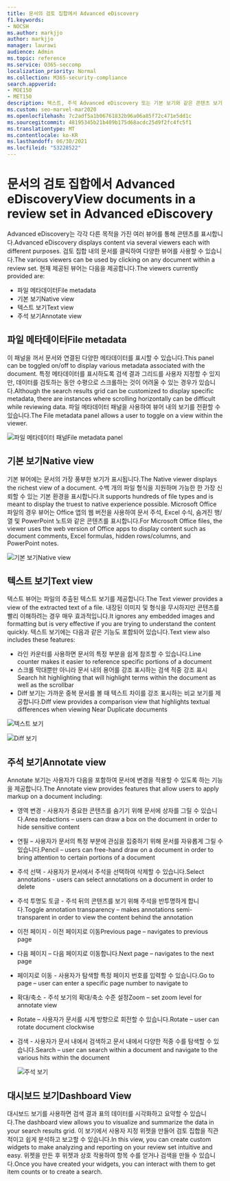 ```yaml
---
title: 문서의 검토 집합에서 Advanced eDiscovery
f1.keywords:
- NOCSH
ms.author: markjjo
author: markjjo
manager: laurawi
audience: Admin
ms.topic: reference
ms.service: O365-seccomp
localization_priority: Normal
ms.collection: M365-security-compliance
search.appverid:
- MOE150
- MET150
description: 텍스트, 주석 Advanced eDiscovery 또는 기본 보기와 같은 콘텐츠 보기 방법을 선택하세요.
ms.custom: seo-marvel-mar2020
ms.openlocfilehash: 7c2adf5a1b06761832b96a06a85f72c471e5dd1c
ms.sourcegitcommit: 48195345b21b409b175d68acdc25d9f2fc4fc5f1
ms.translationtype: MT
ms.contentlocale: ko-KR
ms.lasthandoff: 06/30/2021
ms.locfileid: "53228522"
---
```

# <a name="view-documents-in-a-review-set-in-advanced-ediscovery"></a><span data-ttu-id="c2743-103">문서의 검토 집합에서 Advanced eDiscovery</span><span class="sxs-lookup"><span data-stu-id="c2743-103">View documents in a review set in Advanced eDiscovery</span></span>

<span data-ttu-id="c2743-104">Advanced eDiscovery는 각각 다른 목적을 가진 여러 뷰어를 통해 콘텐츠를 표시합니다.</span><span class="sxs-lookup"><span data-stu-id="c2743-104">Advanced eDiscovery displays content via several viewers each with different purposes.</span></span> <span data-ttu-id="c2743-105">검토 집합 내의 문서를 클릭하여 다양한 뷰어를 사용할 수 있습니다.</span><span class="sxs-lookup"><span data-stu-id="c2743-105">The various viewers can be used by clicking on any document within a review set.</span></span> <span data-ttu-id="c2743-106">현재 제공된 뷰어는 다음을 제공합니다.</span><span class="sxs-lookup"><span data-stu-id="c2743-106">The viewers currently provided are:</span></span>

- <span data-ttu-id="c2743-107">파일 메타데이터</span><span class="sxs-lookup"><span data-stu-id="c2743-107">File metadata</span></span>
- <span data-ttu-id="c2743-108">기본 보기</span><span class="sxs-lookup"><span data-stu-id="c2743-108">Native view</span></span>
- <span data-ttu-id="c2743-109">텍스트 보기</span><span class="sxs-lookup"><span data-stu-id="c2743-109">Text view</span></span>
- <span data-ttu-id="c2743-110">주석 보기</span><span class="sxs-lookup"><span data-stu-id="c2743-110">Annotate view</span></span>

## <a name="file-metadata"></a><span data-ttu-id="c2743-111">파일 메타데이터</span><span class="sxs-lookup"><span data-stu-id="c2743-111">File metadata</span></span>

<span data-ttu-id="c2743-112">이 패널을 꺼서 문서와 연결된 다양한 메타데이터를 표시할 수 있습니다.</span><span class="sxs-lookup"><span data-stu-id="c2743-112">This panel can be toggled on/off to display various metadata associated with the document.</span></span> <span data-ttu-id="c2743-113">특정 메타데이터를 표시하도록 검색 결과 그리드를 사용자 지정할 수 있지만, 데이터를 검토하는 동안 수평으로 스크롤하는 것이 어려울 수 있는 경우가 있습니다.</span><span class="sxs-lookup"><span data-stu-id="c2743-113">Although the search results grid can be customized to display specific metadata, there are instances where scrolling horizontally can be difficult while reviewing data.</span></span> <span data-ttu-id="c2743-114">파일 메타데이터 패널을 사용하여 뷰어 내의 보기를 전환할 수 있습니다.</span><span class="sxs-lookup"><span data-stu-id="c2743-114">The File metadata panel allows a user to toggle on a view within the viewer.</span></span>

![<span data-ttu-id="c2743-115">파일 메타데이터 패널</span><span class="sxs-lookup"><span data-stu-id="c2743-115">File metadata panel</span></span>
](../media/Reviewimage2.png)

## <a name="native-view"></a><span data-ttu-id="c2743-116">기본 보기</span><span class="sxs-lookup"><span data-stu-id="c2743-116">Native view</span></span>

<span data-ttu-id="c2743-117">기본 뷰어에는 문서의 가장 풍부한 보기가 표시됩니다.</span><span class="sxs-lookup"><span data-stu-id="c2743-117">The Native viewer displays the richest view of a document.</span></span> <span data-ttu-id="c2743-118">수백 개의 파일 형식을 지원하며 가능한 한 가장 신뢰할 수 있는 기본 환경을 표시합니다.</span><span class="sxs-lookup"><span data-stu-id="c2743-118">It supports hundreds of file types and is meant to display the truest to native experience possible.</span></span> <span data-ttu-id="c2743-119">Microsoft Office 파일의 경우 뷰어는 Office 앱의 웹 버전을 사용하여 문서 주석, Excel 수식, 숨겨진 행/열 및 PowerPoint 노트와 같은 콘텐츠를 표시합니다.</span><span class="sxs-lookup"><span data-stu-id="c2743-119">For Microsoft Office files, the viewer uses the web version of Office apps to display content such as document comments, Excel formulas, hidden rows/columns, and PowerPoint notes.</span></span>

![<span data-ttu-id="c2743-120">기본 보기</span><span class="sxs-lookup"><span data-stu-id="c2743-120">Native view</span></span>
](../media/Reviewimage3.png)

## <a name="text-view"></a><span data-ttu-id="c2743-121">텍스트 보기</span><span class="sxs-lookup"><span data-stu-id="c2743-121">Text view</span></span>

<span data-ttu-id="c2743-122">텍스트 뷰어는 파일의 추출된 텍스트 보기를 제공합니다.</span><span class="sxs-lookup"><span data-stu-id="c2743-122">The Text viewer provides a view of the extracted text of a file.</span></span> <span data-ttu-id="c2743-123">내장된 이미지 및 형식을 무시하지만 콘텐츠를 빨리 이해하려는 경우 매우 효과적입니다.</span><span class="sxs-lookup"><span data-stu-id="c2743-123">It ignores any embedded images and formatting but is very effective if you are trying to understand the content quickly.</span></span> <span data-ttu-id="c2743-124">텍스트 보기에는 다음과 같은 기능도 포함되어 있습니다.</span><span class="sxs-lookup"><span data-stu-id="c2743-124">Text view also includes these features:</span></span>

- <span data-ttu-id="c2743-125">라인 카운터를 사용하면 문서의 특정 부분을 쉽게 참조할 수 있습니다.</span><span class="sxs-lookup"><span data-stu-id="c2743-125">Line counter makes it easier to reference specific portions of a document</span></span>
- <span data-ttu-id="c2743-126">스크롤 막대뿐만 아니라 문서 내의 용어를 강조 표시하는 검색 적중 강조 표시</span><span class="sxs-lookup"><span data-stu-id="c2743-126">Search hit highlighting that will highlight terms within the document as well as the scrollbar</span></span>
- <span data-ttu-id="c2743-127">Diff 보기는 가까운 중복 문서를 볼 때 텍스트 차이를 강조 표시하는 비교 보기를 제공합니다.</span><span class="sxs-lookup"><span data-stu-id="c2743-127">Diff view provides a comparison view that highlights textual differences when viewing Near Duplicate documents</span></span>

![텍스트 보기](../media/Reviewimage4.png)

![Diff 보기](../media/Reviewimage5.png)

## <a name="annotate-view"></a><span data-ttu-id="c2743-130">주석 보기</span><span class="sxs-lookup"><span data-stu-id="c2743-130">Annotate view</span></span>

<span data-ttu-id="c2743-131">Annotate 보기는 사용자가 다음을 포함하여 문서에 변경을 적용할 수 있도록 하는 기능을 제공합니다.</span><span class="sxs-lookup"><span data-stu-id="c2743-131">The Annotate view provides features that allow users to apply markup on a document including:</span></span>

- <span data-ttu-id="c2743-132">영역 변경 - 사용자가 중요한 콘텐츠를 숨기기 위해 문서에 상자를 그릴 수 있습니다.</span><span class="sxs-lookup"><span data-stu-id="c2743-132">Area redactions – users can draw a box on the document in order to hide sensitive content</span></span>
- <span data-ttu-id="c2743-133">연필 – 사용자가 문서의 특정 부분에 관심을 집중하기 위해 문서를 자유롭게 그릴 수 있습니다.</span><span class="sxs-lookup"><span data-stu-id="c2743-133">Pencil – users can free-hand draw on a document in order to bring attention to certain portions of a document</span></span>
- <span data-ttu-id="c2743-134">주석 선택 - 사용자가 문서에서 주석을 선택하여 삭제할 수 있습니다.</span><span class="sxs-lookup"><span data-stu-id="c2743-134">Select annotations - users can select annotations on a document in order to delete</span></span>
- <span data-ttu-id="c2743-135">주석 투명도 토글 - 주석 뒤의 콘텐츠를 보기 위해 주석을 반투명하게 합니다.</span><span class="sxs-lookup"><span data-stu-id="c2743-135">Toggle annotation transparency – makes annotations semi-transparent in order to view the content behind the annotation</span></span>
- <span data-ttu-id="c2743-136">이전 페이지 - 이전 페이지로 이동</span><span class="sxs-lookup"><span data-stu-id="c2743-136">Previous page – navigates to previous page</span></span>
- <span data-ttu-id="c2743-137">다음 페이지 – 다음 페이지로 이동합니다.</span><span class="sxs-lookup"><span data-stu-id="c2743-137">Next page – navigates to the next page</span></span>
- <span data-ttu-id="c2743-138">페이지로 이동 - 사용자가 탐색할 특정 페이지 번호를 입력할 수 있습니다.</span><span class="sxs-lookup"><span data-stu-id="c2743-138">Go to page – user can enter a specific page number to navigate to</span></span>
- <span data-ttu-id="c2743-139">확대/축소 - 주석 보기의 확대/축소 수준 설정</span><span class="sxs-lookup"><span data-stu-id="c2743-139">Zoom – set zoom level for annotate view</span></span>
- <span data-ttu-id="c2743-140">Rotate – 사용자가 문서를 시계 방향으로 회전할 수 있습니다.</span><span class="sxs-lookup"><span data-stu-id="c2743-140">Rotate – user can rotate document clockwise</span></span>
- <span data-ttu-id="c2743-141">검색 - 사용자가 문서 내에서 검색하고 문서 내에서 다양한 적중 수를 탐색할 수 있습니다.</span><span class="sxs-lookup"><span data-stu-id="c2743-141">Search – user can search within a document and navigate to the various hits within the document</span></span>

  ![주석 보기](../media/Reviewimage1.png)

## <a name="dashboard-view"></a><span data-ttu-id="c2743-143">대시보드 보기</span><span class="sxs-lookup"><span data-stu-id="c2743-143">Dashboard View</span></span>

<span data-ttu-id="c2743-144">대시보드 보기를 사용하면 검색 결과 표의 데이터를 시각화하고 요약할 수 있습니다.</span><span class="sxs-lookup"><span data-stu-id="c2743-144">The dashboard view allows you to visualize and summarize the data in your search results grid.</span></span> <span data-ttu-id="c2743-145">이 보기에서 사용자 지정 위젯을 만들어 검토 집합을 직관적이고 쉽게 분석하고 보고할 수 있습니다.</span><span class="sxs-lookup"><span data-stu-id="c2743-145">In this view, you can create custom widgets to make analyzing and reporting on your review set intuitive and easy.</span></span> <span data-ttu-id="c2743-146">위젯을 만든 후 위젯과 상호 작용하여 항목 수를 얻거나 검색을 만들 수 있습니다.</span><span class="sxs-lookup"><span data-stu-id="c2743-146">Once you have created your widgets, you can interact with them to get item counts or to create a search.</span></span>
